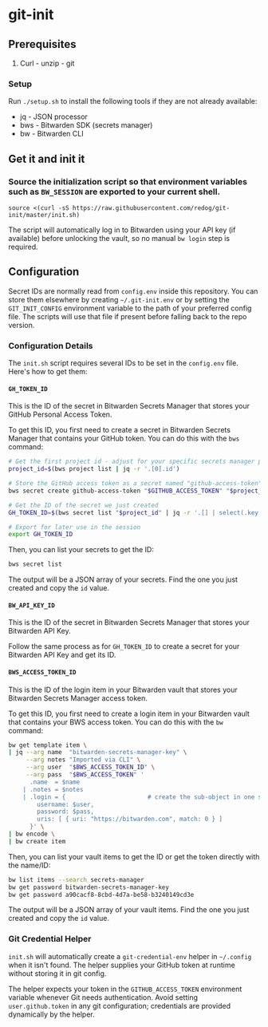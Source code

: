 git-init
========

## Prerequisites
  1. Curl - unzip - git

### Setup
Run `./setup.sh` to install the following tools if they are not already available:

  * jq - JSON processor
  * bws - Bitwarden SDK (secrets manager)
  * bw - Bitwarden CLI

## Get it and init it
### Source the initialization script so that environment variables such as `BW_SESSION` are exported to your current shell.

```
source <(curl -sS https://raw.githubusercontent.com/redog/git-init/master/init.sh)
```

The script will automatically log in to Bitwarden using your API key (if available) before unlocking the vault, so no manual `bw login` step is required.

## Configuration

Secret IDs are normally read from `config.env` inside this repository. You can
store them elsewhere by creating `~/.git-init.env` or by setting the
`GIT_INIT_CONFIG` environment variable to the path of your preferred config
file. The scripts will use that file if present before falling back to the repo
version.

### Configuration Details

The `init.sh` script requires several IDs to be set in the `config.env` file. Here's how to get them:

#### `GH_TOKEN_ID`
This is the ID of the secret in Bitwarden Secrets Manager that stores your GitHub Personal Access Token.

To get this ID, you first need to create a secret in Bitwarden Secrets Manager that contains your GitHub token. You can do this with the `bws` command:
```bash
# Get the first project id - adjust for your specific secrets manager project
project_id=$(bws project list | jq -r '.[0].id')

# Store the GitHub access token as a secret named "github-access-token"
bws secret create github-access-token "$GITHUB_ACCESS_TOKEN" "$project_id"

# Get the ID of the secret we just created
GH_TOKEN_ID=$(bws secret list "$project_id" | jq -r '.[] | select(.key == "github-access-token") | .id')

# Export for later use in the session
export GH_TOKEN_ID
```
Then, you can list your secrets to get the ID:
```bash
bws secret list
```
The output will be a JSON array of your secrets. Find the one you just created and copy the `id` value.

#### `BW_API_KEY_ID`
This is the ID of the secret in Bitwarden Secrets Manager that stores your Bitwarden API Key.

Follow the same process as for `GH_TOKEN_ID` to create a secret for your Bitwarden API Key and get its ID.

#### `BWS_ACCESS_TOKEN_ID`
This is the ID of the login item in your Bitwarden vault that stores your Bitwarden Secrets Manager access token.

To get this ID, you first need to create a login item in your Bitwarden vault that contains your BWS access token. You can do this with the `bw` command:
```bash
bw get template item \
| jq --arg name  "bitwarden-secrets-manager-key" \
     --arg notes "Imported via CLI" \
     --arg user  "$BWS_ACCESS_TOKEN_ID" \
     --arg pass  "$BWS_ACCESS_TOKEN" '
      .name  = $name
    | .notes = $notes
    | .login = {                       # create the sub‑object in one shot
        username: $user,
        password: $pass,
        uris: [ { uri: "https://bitwarden.com", match: 0 } ]
      }' \
| bw encode \
| bw create item
```
Then, you can list your vault items to get the ID or get the token directly with the name/ID:
```bash
bw list items --search secrets-manager
bw get password bitwarden-secrets-manager-key
bw get password a90cacf8-8cbd-4d7a-be58-b3240149cd3e
```
The output will be a JSON array of your vault items. Find the one you just created and copy the `id` value.

### Git Credential Helper

`init.sh` will automatically create a `git-credential-env` helper in
`~/.config` when it isn't found. The helper supplies your GitHub 
token at runtime without storing it in git config. 

The helper expects your token in the `GITHUB_ACCESS_TOKEN` environment variable
whenever Git needs authentication. Avoid setting `user.github.token` in any git
configuration; credentials are provided dynamically by the helper.
